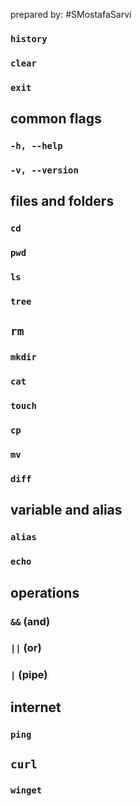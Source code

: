 prepared by: #SMostafaSarvi 
### `history`
### `clear`
### `exit`
## common flags
### `-h, --help`
### `-v, --version`
## files and folders
### `cd`
### `pwd`
### `ls`
### `tree`
## `rm`
### `mkdir`
### `cat`
### `touch`
### `cp`
### `mv`
### `diff`
## variable and alias
### `alias`
### `echo`

## operations
### `&&` (and)
### `||` (or)
### `|` (pipe)

## internet
### `ping`
## `curl`
### `winget`
